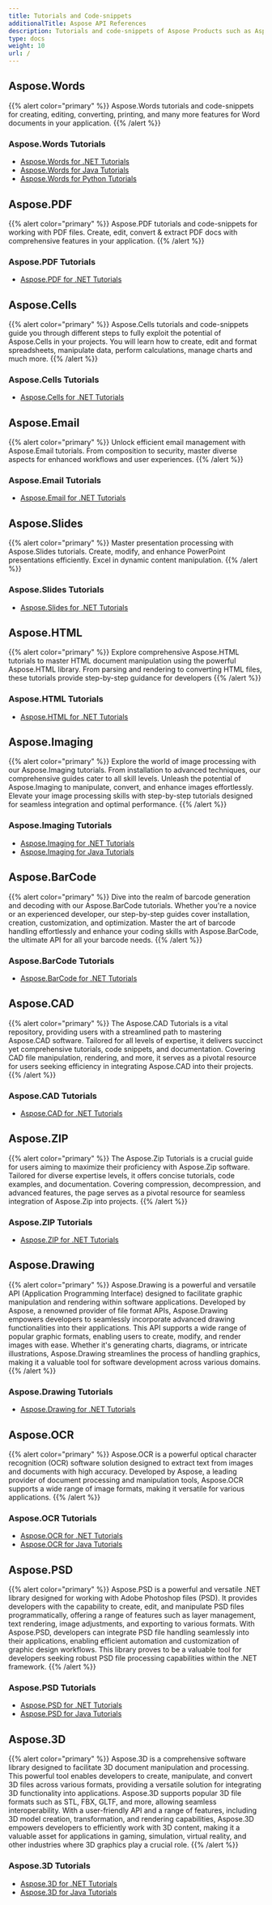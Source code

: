 ```yaml
---
title: Tutorials and Code-snippets
additionalTitle: Aspose API References
description: Tutorials and code-snippets of Aspose Products such as Aspose.Words, Aspose.Cells, Aspose.PDF, and other products. It includes basic and advance tutorials of usage of Aspose Products.
type: docs
weight: 10
url: /
---
```


## Aspose.Words
{{% alert color="primary" %}}
Aspose.Words tutorials and code-snippets for creating, editing, converting, printing, and many more features for Word documents in your application. 
{{% /alert %}}

### Aspose.Words Tutorials
- [Aspose.Words for .NET Tutorials](./words/net/)
- [Aspose.Words for Java Tutorials](./words/java/)
- [Aspose.Words for Python Tutorials](./words/python-net/)

## Aspose.PDF
{{% alert color="primary" %}}
Aspose.PDF tutorials and code-snippets for working with PDF files. Create, edit, convert & extract PDF docs with comprehensive features in your application.
{{% /alert %}}

### Aspose.PDF Tutorials
- [Aspose.PDF for .NET Tutorials](./pdf/net/)

## Aspose.Cells
{{% alert color="primary" %}}
Aspose.Cells tutorials and code-snippets guide you through different steps to fully exploit the potential of Aspose.Cells in your projects. You will learn how to create, edit and format spreadsheets, manipulate data, perform calculations, manage charts and much more.
{{% /alert %}}

### Aspose.Cells Tutorials
- [Aspose.Cells for .NET Tutorials](./cells/net/)

## Aspose.Email
{{% alert color="primary" %}}
Unlock efficient email management with Aspose.Email tutorials. From composition to security, master diverse aspects for enhanced workflows and user experiences.
{{% /alert %}}

### Aspose.Email Tutorials
- [Aspose.Email for .NET Tutorials](./email/net/)

## Aspose.Slides
{{% alert color="primary" %}}
Master presentation processing with Aspose.Slides tutorials. Create, modify, and enhance PowerPoint presentations efficiently. Excel in dynamic content manipulation.
{{% /alert %}}

### Aspose.Slides Tutorials
- [Aspose.Slides for .NET Tutorials](./slides/net/)

## Aspose.HTML
{{% alert color="primary" %}}
Explore comprehensive Aspose.HTML tutorials to master HTML document manipulation using the powerful Aspose.HTML library. From parsing and rendering to converting HTML files, these tutorials provide step-by-step guidance for developers
{{% /alert %}}

### Aspose.HTML Tutorials
- [Aspose.HTML for .NET Tutorials](./html/net/)


## Aspose.Imaging
{{% alert color="primary" %}}
Explore the world of image processing with our Aspose.Imaging tutorials. From installation to advanced techniques, our comprehensive guides cater to all skill levels. Unleash the potential of Aspose.Imaging to manipulate, convert, and enhance images effortlessly. Elevate your image processing skills with step-by-step tutorials designed for seamless integration and optimal performance.
{{% /alert %}}

### Aspose.Imaging Tutorials
- [Aspose.Imaging for .NET Tutorials](./imaging/net/)
- [Aspose.Imaging for Java Tutorials](./imaging/java/)


## Aspose.BarCode
{{% alert color="primary" %}}
Dive into the realm of barcode generation and decoding with our Aspose.BarCode tutorials. Whether you're a novice or an experienced developer, our step-by-step guides cover installation, creation, customization, and optimization. Master the art of barcode handling effortlessly and enhance your coding skills with Aspose.BarCode, the ultimate API for all your barcode needs.
{{% /alert %}}

### Aspose.BarCode Tutorials
- [Aspose.BarCode for .NET Tutorials](./barcode/net/)


## Aspose.CAD
{{% alert color="primary" %}}
The Aspose.CAD Tutorials is a vital repository, providing users with a streamlined path to mastering Aspose.CAD software. Tailored for all levels of expertise, it delivers succinct yet comprehensive tutorials, code snippets, and documentation. Covering CAD file manipulation, rendering, and more, it serves as a pivotal resource for users seeking efficiency in integrating Aspose.CAD into their projects.
{{% /alert %}}

### Aspose.CAD Tutorials
- [Aspose.CAD for .NET Tutorials](./cad/net/)

## Aspose.ZIP
{{% alert color="primary" %}}
The Aspose.Zip Tutorials is a crucial guide for users aiming to maximize their proficiency with Aspose.Zip software. Tailored for diverse expertise levels, it offers concise tutorials, code examples, and documentation. Covering compression, decompression, and advanced features, the page serves as a pivotal resource for seamless integration of Aspose.Zip into projects.
{{% /alert %}}

### Aspose.ZIP Tutorials
- [Aspose.ZIP for .NET Tutorials](./zip/net/)


## Aspose.Drawing
{{% alert color="primary" %}}
Aspose.Drawing is a powerful and versatile API (Application Programming Interface) designed to facilitate graphic manipulation and rendering within software applications. Developed by Aspose, a renowned provider of file format APIs, Aspose.Drawing empowers developers to seamlessly incorporate advanced drawing functionalities into their applications. This API supports a wide range of popular graphic formats, enabling users to create, modify, and render images with ease. Whether it's generating charts, diagrams, or intricate illustrations, Aspose.Drawing streamlines the process of handling graphics, making it a valuable tool for software development across various domains.
{{% /alert %}}

### Aspose.Drawing Tutorials
- [Aspose.Drawing for .NET Tutorials](./drawing/net/)

## Aspose.OCR
{{% alert color="primary" %}}
Aspose.OCR is a powerful optical character recognition (OCR) software solution designed to extract text from images and documents with high accuracy. Developed by Aspose, a leading provider of document processing and manipulation tools, Aspose.OCR supports a wide range of image formats, making it versatile for various applications.
{{% /alert %}}

### Aspose.OCR Tutorials
- [Aspose.OCR for .NET Tutorials](./ocr/net/)
- [Aspose.OCR for Java Tutorials](./ocr/java/)

## Aspose.PSD
{{% alert color="primary" %}}
Aspose.PSD is a powerful and versatile .NET library designed for working with Adobe Photoshop files (PSD). It provides developers with the capability to create, edit, and manipulate PSD files programmatically, offering a range of features such as layer management, text rendering, image adjustments, and exporting to various formats. With Aspose.PSD, developers can integrate PSD file handling seamlessly into their applications, enabling efficient automation and customization of graphic design workflows. This library proves to be a valuable tool for developers seeking robust PSD file processing capabilities within the .NET framework.
{{% /alert %}}

### Aspose.PSD Tutorials
- [Aspose.PSD for .NET Tutorials](./psd/net/)
- [Aspose.PSD for Java Tutorials](./psd/java/)

## Aspose.3D
{{% alert color="primary" %}}
Aspose.3D is a comprehensive software library designed to facilitate 3D document manipulation and processing. This powerful tool enables developers to create, manipulate, and convert 3D files across various formats, providing a versatile solution for integrating 3D functionality into applications. Aspose.3D supports popular 3D file formats such as STL, FBX, GLTF, and more, allowing seamless interoperability. With a user-friendly API and a range of features, including 3D model creation, transformation, and rendering capabilities, Aspose.3D empowers developers to efficiently work with 3D content, making it a valuable asset for applications in gaming, simulation, virtual reality, and other industries where 3D graphics play a crucial role.
{{% /alert %}}

### Aspose.3D Tutorials
- [Aspose.3D for .NET Tutorials](./3d/net/)
- [Aspose.3D for Java Tutorials](./3d/java/)